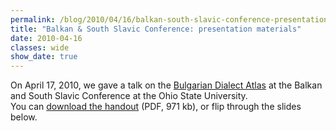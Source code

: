 ```yaml
---
permalink: /blog/2010/04/16/balkan-south-slavic-conference-presentation-materials/
title: "Balkan & South Slavic Conference: presentation materials"
date: 2010-04-16
classes: wide
show_date: true
---
```

<p>On April 17, 2010, we gave a talk on the <a href="http://links.quinndombrowski.com/atlas">Bulgarian Dialect Atlas</a> at the Balkan and South Slavic Conference at the Ohio State University.<br />
You can <a href="http://www.quinndombrowski.com/wp-content/uploads/2010/04/2010-04-17-bulgarian-xml.pdf">download the handout</a> (PDF, 971 kb), or flip through the slides below.</p>
